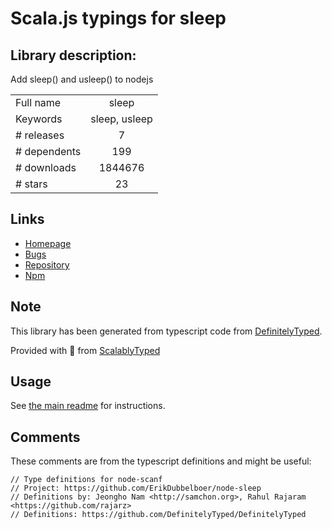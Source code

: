 
# Scala.js typings for sleep


## Library description:
Add sleep() and usleep() to nodejs

|                    |                 |
| ------------------ | :-------------: |
| Full name          | sleep |
| Keywords           | sleep, usleep |
| # releases         | 7 |
| # dependents       | 199 |
| # downloads        | 1844676 |
| # stars            | 23 |

## Links
- [Homepage](http://github.com/erikdubbelboer/node-sleep)
- [Bugs](https://github.com/erikdubbelboer/node-sleep/issues)
- [Repository](https://github.com/erikdubbelboer/node-sleep)
- [Npm](https://www.npmjs.com/package/sleep)
    


## Note
This library has been generated from typescript code from [DefinitelyTyped](https://definitelytyped.org).

Provided with :purple_heart: from [ScalablyTyped](https://github.com/oyvindberg/ScalablyTyped)

## Usage
See [the main readme](../../readme.md) for instructions.

## Comments

These comments are from the typescript definitions and might be useful:
```
// Type definitions for node-scanf
// Project: https://github.com/ErikDubbelboer/node-sleep
// Definitions by: Jeongho Nam <http://samchon.org>, Rahul Rajaram <https://github.com/rajarz>
// Definitions: https://github.com/DefinitelyTyped/DefinitelyTyped

```

